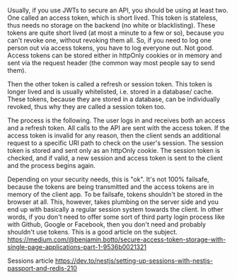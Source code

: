 Usually, if you use JWTs to secure an API, you should be using at least two. One called an access token, which is short lived. This token is stateless, thus needs no storage on the backend (no white or blacklisting). These tokens are quite short lived (at most a minute to a few or so), because you can't revoke one, without revoking them all. So, if you need to log one person out via access tokens, you have to log everyone out. Not good. Access tokens can be stored either in httpOnly cookies or in memory and sent via the request header (the common way most people say to send them). 

Then the other token is called a refresh or session token. This token is longer lived and is usually whitelisted, i.e. stored in a database/ cache. These tokens, because they are stored in a database, can be individually revoked, thus why they are called a session token too. 

The process is the following. The user logs in and receives both an access and a refresh token. All calls to the API are sent with the access token. If the access token is invalid for any reason, then the client sends an additional request to a specific URI path to check on the user's session. The session token is stored and sent only as an httpOnly cookie. The session token is checked, and if valid, a new session and access token is sent to the client and the process begins again. 

Depending on your security needs, this is "ok". It's not 100% failsafe, because the tokens are being transmitted and the access tokens are in memory of the client app. To be failsafe, tokens shouldn't be stored in the browser at all. This, however, takes plumbing on the server side and you end up with basically a regular session system towards the client.
In other words, if you don't need to offer some sort of third party login process like with Github, Google or Facebook, then you don't need and probably shouldn't use tokens. This is a good article on the subject. 
https://medium.com/@benjamin.botto/secure-access-token-storage-with-single-page-applications-part-1-9536b0021321

Sessions article
https://dev.to/nestjs/setting-up-sessions-with-nestjs-passport-and-redis-210
